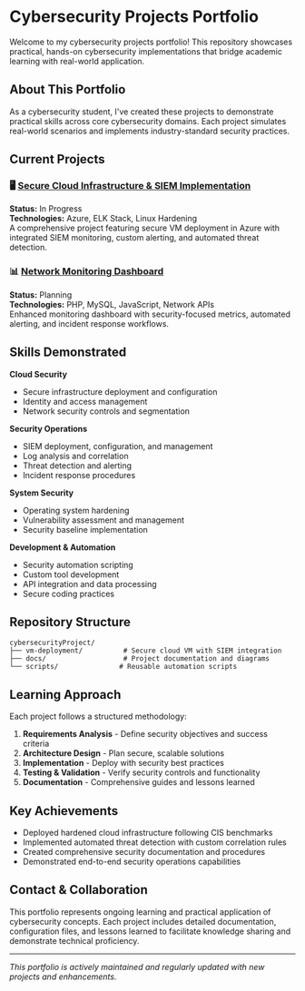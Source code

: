 # Cybersecurity Projects Portfolio

Welcome to my cybersecurity projects portfolio! This repository showcases practical, hands-on cybersecurity implementations that bridge academic learning with real-world application.

## About This Portfolio

As a cybersecurity student, I've created these projects to demonstrate practical skills across core cybersecurity domains. Each project simulates real-world scenarios and implements industry-standard security practices.

## Current Projects

### 🖥️ [Secure Cloud Infrastructure & SIEM Implementation](./vm-deployment/)
**Status:** In Progress  
**Technologies:** Azure, ELK Stack, Linux Hardening  
A comprehensive project featuring secure VM deployment in Azure with integrated SIEM monitoring, custom alerting, and automated threat detection.

### 📊 [Network Monitoring Dashboard](./monitoring-dashboard/) 
**Status:** Planning  
**Technologies:** PHP, MySQL, JavaScript, Network APIs  
Enhanced monitoring dashboard with security-focused metrics, automated alerting, and incident response workflows.

## Skills Demonstrated

**Cloud Security**
- Secure infrastructure deployment and configuration
- Identity and access management
- Network security controls and segmentation

**Security Operations**
- SIEM deployment, configuration, and management
- Log analysis and correlation
- Threat detection and alerting
- Incident response procedures

**System Security**
- Operating system hardening
- Vulnerability assessment and management
- Security baseline implementation

**Development & Automation**
- Security automation scripting
- Custom tool development
- API integration and data processing
- Secure coding practices

## Repository Structure

```
cybersecurityProject/
├── vm-deployment/          # Secure cloud VM with SIEM integration
├── docs/                   # Project documentation and diagrams
└── scripts/               # Reusable automation scripts
```

## Learning Approach

Each project follows a structured methodology:
1. **Requirements Analysis** - Define security objectives and success criteria
2. **Architecture Design** - Plan secure, scalable solutions
3. **Implementation** - Deploy with security best practices
4. **Testing & Validation** - Verify security controls and functionality
5. **Documentation** - Comprehensive guides and lessons learned

## Key Achievements

- Deployed hardened cloud infrastructure following CIS benchmarks
- Implemented automated threat detection with custom correlation rules
- Created comprehensive security documentation and procedures
- Demonstrated end-to-end security operations capabilities

## Contact & Collaboration

This portfolio represents ongoing learning and practical application of cybersecurity concepts. Each project includes detailed documentation, configuration files, and lessons learned to facilitate knowledge sharing and demonstrate technical proficiency.

---

*This portfolio is actively maintained and regularly updated with new projects and enhancements.*
